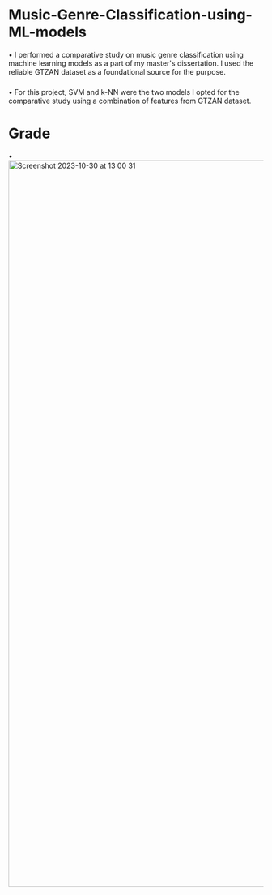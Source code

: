 # Music-Genre-Classification-using-ML-models
• I performed a comparative study on music genre classification using machine learning models as a part of my master's dissertation. I used the reliable GTZAN dataset as a foundational source for the purpose.
###
• For this project, SVM and k-NN were the two models I opted for the comparative study using a combination of features from GTZAN dataset.

# Grade
• <img width="1434" alt="Screenshot 2023-10-30 at 13 00 31" src="https://github.com/gitesh21/Music-Genre-Classification-using-ML-models/assets/54814417/e5bd0c9f-472b-4e29-b1a7-cf9ad5c42234">
